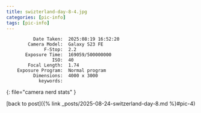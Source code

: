 ```yaml
---
title: swizterland-day-8-4.jpg
categories: [pic-info]
tags: [pic-info]
---
```


```text
          Date Taken:  2025:08:19 16:52:20
        Camera Model:  Galaxy S23 FE
              F-Stop:  2.2
       Exposure Time:  169059/500000000
                 ISO:  40
        Focal Length:  1.74
    Exposure Program:  Normal program
          Dimensions:  4000 x 3000
            keywords:  
```
{: file="camera nerd stats" }

[back to post]({% link _posts/2025-08-24-switzerland-day-8.md %}#pic-4)